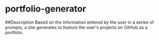 # portfolio-generator
##Description
Based on the information entered by the user in a series of prompts, a site generates to feature the user's projects on GitHub as a portfolio.